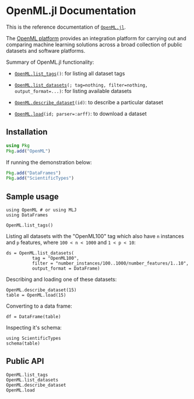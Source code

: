 # OpenML.jl Documentation

This is the reference documentation of
[`OpenML.jl`](https://github.com/JuliaAI/OpenML.jl).

The [OpenML platform](https://www.openml.org) provides an integration
platform for carrying out and comparing machine learning solutions
across a broad collection of public datasets and software platforms.

Summary of OpenML.jl functionality:

- [`OpenML.list_tags`](@ref)`()`: for listing all dataset tags
        
- [`OpenML.list_datasets`](@ref)`(; tag=nothing, filter=nothing, output_format=...)`: for listing available datasets

- [`OpenML.describe_dataset`](@ref)`(id)`: to describe a particular dataset

- [`OpenML.load`](@ref)`(id; parser=:arff)`: to download a dataset


## Installation

```julia
using Pkg
Pkg.add("OpenML")
```

If running the demonstration below:

```julia
Pkg.add("DataFrames") 
Pkg.add("ScientificTypes")
```

## Sample usage

```@repl new
using OpenML # or using MLJ
using DataFrames

OpenML.list_tags()
```

Listing all datasets with the "OpenML100" tag which also have `n`
instances and `p` features, where `100 < n < 1000` and `1 < p < 10`:

```@repl new
ds = OpenML.list_datasets(
          tag = "OpenML100",
          filter = "number_instances/100..1000/number_features/1..10",
          output_format = DataFrame)
```

Describing and loading one of these datasets:

```@repl new
OpenML.describe_dataset(15)
table = OpenML.load(15)
```

Converting to a data frame:

```@repl new
df = DataFrame(table)
```

Inspecting it's schema:

```@repl new
using ScientificTypes
schema(table)
```

## Public API

```@docs
OpenML.list_tags
OpenML.list_datasets
OpenML.describe_dataset
OpenML.load
```


